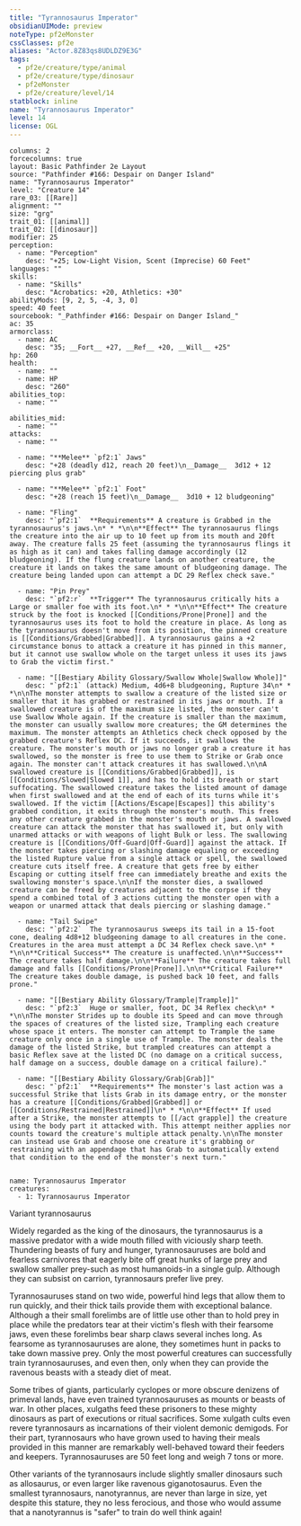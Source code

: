 ```yaml
---
title: "Tyrannosaurus Imperator"
obsidianUIMode: preview
noteType: pf2eMonster
cssClasses: pf2e
aliases: "Actor.8Z83qs8UDLDZ9E3G" 
tags:
  - pf2e/creature/type/animal
  - pf2e/creature/type/dinosaur
  - pf2eMonster
  - pf2e/creature/level/14
statblock: inline
name: "Tyrannosaurus Imperator"
level: 14
license: OGL
---
```


```statblock
columns: 2
forcecolumns: true
layout: Basic Pathfinder 2e Layout
source: "Pathfinder #166: Despair on Danger Island"
name: "Tyrannosaurus Imperator"
level: "Creature 14"
rare_03: [[Rare]]
alignment: ""
size: "grg"
trait_01: [[animal]]
trait_02: [[dinosaur]]
modifier: 25
perception:
  - name: "Perception"
    desc: "+25; Low-Light Vision, Scent (Imprecise) 60 Feet"
languages: ""
skills:
  - name: "Skills"
    desc: "Acrobatics: +20, Athletics: +30"
abilityMods: [9, 2, 5, -4, 3, 0]
speed: 40 feet
sourcebook: "_Pathfinder #166: Despair on Danger Island_"
ac: 35
armorclass:
  - name: AC
    desc: "35; __Fort__ +27, __Ref__ +20, __Will__ +25"
hp: 260
health:
  - name: ""
  - name: HP
    desc: "260"
abilities_top:
  - name: ""

abilities_mid:
  - name: ""
attacks:
  - name: ""

  - name: "**Melee** `pf2:1` Jaws"
    desc: "+28 (deadly d12, reach 20 feet)\n__Damage__  3d12 + 12 piercing plus grab"

  - name: "**Melee** `pf2:1` Foot"
    desc: "+28 (reach 15 feet)\n__Damage__  3d10 + 12 bludgeoning"

  - name: "Fling"
    desc: "`pf2:1`  **Requirements** A creature is Grabbed in the tyrannosaurus's jaws.\n* * *\n\n**Effect** The tyrannosaurus flings the creature into the air up to 10 feet up from its mouth and 20ft away. The creature falls 25 feet (assuming the tyrannosaurus flings it as high as it can) and takes falling damage accordingly (12 bludgeoning). If the flung creature lands on another creature, the creature it lands on takes the same amount of bludgeoning damage. The creature being landed upon can attempt a DC 29 Reflex check save."

  - name: "Pin Prey"
    desc: "`pf2:r`  **Trigger** The tyrannosaurus critically hits a Large or smaller foe with its foot.\n* * *\n\n**Effect** The creature struck by the foot is knocked [[Conditions/Prone|Prone]] and the tyrannosaurus uses its foot to hold the creature in place. As long as the tyrannosaurus doesn't move from its position, the pinned creature is [[Conditions/Grabbed|Grabbed]]. A tyrannosaurus gains a +2 circumstance bonus to attack a creature it has pinned in this manner, but it cannot use swallow whole on the target unless it uses its jaws to Grab the victim first."

  - name: "[[Bestiary Ability Glossary/Swallow Whole|Swallow Whole]]"
    desc: "`pf2:1` (attack) Medium, 4d6+8 bludgeoning, Rupture 34\n* * *\n\nThe monster attempts to swallow a creature of the listed size or smaller that it has grabbed or restrained in its jaws or mouth. If a swallowed creature is of the maximum size listed, the monster can't use Swallow Whole again. If the creature is smaller than the maximum, the monster can usually swallow more creatures; the GM determines the maximum. The monster attempts an Athletics check check opposed by the grabbed creature's Reflex DC. If it succeeds, it swallows the creature. The monster's mouth or jaws no longer grab a creature it has swallowed, so the monster is free to use them to Strike or Grab once again. The monster can't attack creatures it has swallowed.\n\nA swallowed creature is [[Conditions/Grabbed|Grabbed]], is [[Conditions/Slowed|Slowed 1]], and has to hold its breath or start suffocating. The swallowed creature takes the listed amount of damage when first swallowed and at the end of each of its turns while it's swallowed. If the victim [[Actions/Escape|Escapes]] this ability's grabbed condition, it exits through the monster's mouth. This frees any other creature grabbed in the monster's mouth or jaws. A swallowed creature can attack the monster that has swallowed it, but only with unarmed attacks or with weapons of light Bulk or less. The swallowing creature is [[Conditions/Off-Guard|Off-Guard]] against the attack. If the monster takes piercing or slashing damage equaling or exceeding the listed Rupture value from a single attack or spell, the swallowed creature cuts itself free. A creature that gets free by either Escaping or cutting itself free can immediately breathe and exits the swallowing monster's space.\n\nIf the monster dies, a swallowed creature can be freed by creatures adjacent to the corpse if they spend a combined total of 3 actions cutting the monster open with a weapon or unarmed attack that deals piercing or slashing damage."

  - name: "Tail Swipe"
    desc: "`pf2:2`  The tyrannosaurus sweeps its tail in a 15-foot cone, dealing 4d8+12 bludgeoning damage to all creatures in the cone. Creatures in the area must attempt a DC 34 Reflex check save.\n* * *\n\n**Critical Success** The creature is unaffected.\n\n**Success** The creature takes half damage.\n\n**Failure** The creature takes full damage and falls [[Conditions/Prone|Prone]].\n\n**Critical Failure** The creature takes double damage, is pushed back 10 feet, and falls prone."

  - name: "[[Bestiary Ability Glossary/Trample|Trample]]"
    desc: "`pf2:3`  Huge or smaller, foot, DC 34 Reflex check\n* * *\n\nThe monster Strides up to double its Speed and can move through the spaces of creatures of the listed size, Trampling each creature whose space it enters. The monster can attempt to Trample the same creature only once in a single use of Trample. The monster deals the damage of the listed Strike, but trampled creatures can attempt a basic Reflex save at the listed DC (no damage on a critical success, half damage on a success, double damage on a critical failure)."

  - name: "[[Bestiary Ability Glossary/Grab|Grab]]"
    desc: "`pf2:1`  **Requirements** The monster's last action was a successful Strike that lists Grab in its damage entry, or the monster has a creature [[Conditions/Grabbed|Grabbed]] or [[Conditions/Restrained|Restrained]]\n* * *\n\n**Effect** If used after a Strike, the monster attempts to [[/act grapple]] the creature using the body part it attacked with. This attempt neither applies nor counts toward the creature's multiple attack penalty.\n\nThe monster can instead use Grab and choose one creature it's grabbing or restraining with an appendage that has Grab to automatically extend that condition to the end of the monster's next turn."
 
```

```encounter-table
name: Tyrannosaurus Imperator
creatures:
  - 1: Tyrannosaurus Imperator
```


Variant tyrannosaurus

Widely regarded as the king of the dinosaurs, the tyrannosaurus is a massive predator with a wide mouth filled with viciously sharp teeth. Thundering beasts of fury and hunger, tyrannosauruses are bold and fearless carnivores that eagerly bite off great hunks of large prey and swallow smaller prey-such as most humanoids-in a single gulp. Although they can subsist on carrion, tyrannosaurs prefer live prey.

Tyrannosauruses stand on two wide, powerful hind legs that allow them to run quickly, and their thick tails provide them with exceptional balance. Although a their small forelimbs are of little use other than to hold prey in place while the predators tear at their victim's flesh with their fearsome jaws, even these forelimbs bear sharp claws several inches long. As fearsome as tyrannosauruses are alone, they sometimes hunt in packs to take down massive prey. Only the most powerful creatures can successfully train tyrannosauruses, and even then, only when they can provide the ravenous beasts with a steady diet of meat.

Some tribes of giants, particularly cyclopes or more obscure denizens of primeval lands, have even trained tyrannosauruses as mounts or beasts of war. In other places, xulgaths feed these prisoners to these mighty dinosaurs as part of executions or ritual sacrifices. Some xulgath cults even revere tyrannosaurs as incarnations of their violent demonic demigods. For their part, tyrannosaurs who have grown used to having their meals provided in this manner are remarkably well-behaved toward their feeders and keepers. Tyrannosauruses are 50 feet long and weigh 7 tons or more.

Other variants of the tyrannosaurs include slightly smaller dinosaurs such as allosaurus, or even larger like ravenous giganotosaurus. Even the smallest tyrannosaurs, nanotyrannus, are never than large in size, yet despite this stature, they no less ferocious, and those who would assume that a nanotyrannus is "safer" to train do well think again!
